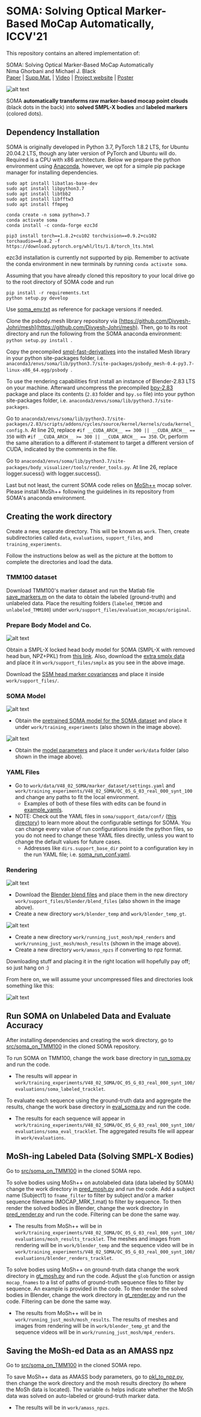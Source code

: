 # SOMA: Solving Optical Marker-Based MoCap Automatically, ICCV'21

This repository contains an altered implementation of:

SOMA: Solving Optical Marker-Based MoCap Automatically\
Nima Ghorbani and Michael J. Black\
[Paper](https://download.is.tue.mpg.de/soma/SOMA_ICCV21.pdf) | [Supp.Mat.](https://download.is.tue.mpg.de/soma/SOMA_Suppmat.pdf) | [Video](https://www.youtube.com/watch?v=BEFCqIefLA8&t=1s&ab_channel=MichaelBlack) | [Project website](https://soma.is.tue.mpg.de/) | [Poster](https://download.is.tue.mpg.de/soma/SOMA_Poster.pdf)

![alt text](https://download.is.tue.mpg.de/soma/tutorials/soma_github_teaser.gif "mocap point clouds (black dots in the back) turned into labeled markers (colored dots)")

SOMA **automatically transforms raw marker-based mocap point clouds** (black dots in the back) into **solved SMPL-X bodies** and **labeled markers** (colored dots).

## Dependency Installation

SOMA is originally developed in Python 3.7, PyTorch 1.8.2 LTS, for Ubuntu 20.04.2 LTS, though any later version of PyTorch and Ubuntu will do.
Required is a CPU with x86 architecture.
Below we prepare the python environment using [Anaconda](https://www.anaconda.com/products/individual), 
however, we opt for a simple pip package manager for installing dependencies.

````
sudo apt install libatlas-base-dev
sudo apt install libpython3.7
sudo apt install libtbb2
sudo apt install libfftw3
sudo apt install ffmpeg

conda create -n soma python=3.7 
conda activate soma
conda install -c conda-forge ezc3d

pip3 install torch==1.8.2+cu102 torchvision==0.9.2+cu102 torchaudio==0.8.2 -f https://download.pytorch.org/whl/lts/1.8/torch_lts.html

````
ezc3d installation is currently not supported by pip. Remember to activate the conda environment in new terminals by running ```conda activate soma```.

Assuming that you have already cloned this repository to your local drive 
go to the root directory of SOMA code and run
````
pip install -r requirements.txt
python setup.py develop
````
Use [soma_env.txt](soma_env.txt) as reference for package versions if needed.

Clone the psbody.mesh library repository via [https://github.com/Divyesh-Johri/mesh](https://github.com/Divyesh-Johri/mesh).
Then, go to its root directory and run the following from the SOMA anaconda environment:  ````python setup.py install ````.

Copy the precompiled 
[smpl-fast-derivatives](https://download.is.tue.mpg.de/download.php?domain=soma&sfile=smpl-fast-derivatives.tar.bz2) 
into the installed Mesh library in your python site-packages folder, i.e. ````anaconda3/envs/soma/lib/python3.7/site-packages/psbody_mesh-0.4-py3.7-linux-x86_64.egg/psbody ````.

To use the rendering capabilities first install an instance of Blender-2.83 LTS on your machine.
Afterward uncompress the precompiled 
[bpy-2.83](https://download.is.tue.mpg.de/download.php?domain=soma&sfile=blender/bpy-2.83-20200908.tar.bz2) package and place its contents (``` 2.83 ``` folder and ``` bpy.so ``` file) into your python site-packages folder, i.e. ````anaconda3/envs/soma/lib/python3.7/site-packages````.

Go to ```` anaconda3/envs/soma/lib/python3.7/site-packages/2.83/scripts/addons/cycles/source/kernel/kernels/cuda/kernel_config.h ````. At line 20, replace ``` #if __CUDA_ARCH__ == 300 || __CUDA_ARCH__ == 350 ``` with ``` #if __CUDA_ARCH__ >= 300 || __CUDA_ARCH__ == 350 ```. Or, perform the same alteration to a different if-statement to target a different version of CUDA, indicated by the comments in the file.

Go to ```` anaconda3/envs/soma/lib/python3.7/site-packages/body_visualizer/tools/render_tools.py ````. At line 26, replace logger.sucess() with logger.success().

Last but not least, the current SOMA code relies on [MoSh++](https://github.com/Divyesh-Johri/moshpp) mocap solver. 
Please install MoSh++ following the guidelines in its repository from SOMA's anaconda environment.


## Creating the work directory
Create a new, separate directory. This will be known as ```` work ````. Then, create subdirectories called ```data```, ```evaluations```, ```support_files```, and ```training_experiments```. 

Follow the instructions below as well as the picture at the bottom to complete the directories and load the data.

### TMM100 dataset
Download TMM100's marker dataset and run the Matlab file [save_markers.m](create_datasets/save_markers.m) on the data to obtain the labeled (ground-truth) and unlabeled data.
Place the resulting folders (```labeled_TMM100``` and ```unlabeled_TMM100```) under ```` work/support_files/evaluation_mocaps/original ````.

### Prepare Body Model and Co.
<img alt="alt text" src="images/smplx_dir.png" title="SMPL-X Directory"/>

Obtain a SMPL-X locked head body model for SOMA (SMPL-X with removed head bun, NPZ+PKL) from [this link](https://smpl-x.is.tue.mpg.de/download.php).
Also, download the [extra smplx data](https://download.is.tue.mpg.de/download.php?domain=soma&sfile=smplx/extra_smplx_data.tar.bz2)
and place it in ``` work/support_files/smplx ``` as you see in the above image.

Download the
[SSM head marker covariances](https://download.is.tue.mpg.de/soma/ssm_head_marker_corr.npz) and place it inside ```` work/support_files/ ````.

### SOMA Model
<img alt="alt text" src="images/training_exp_dir.png" title="Training Experiments Directory"/>

- Obtain the 
[pretrained SOMA model for the SOMA dataset](https://download.is.tue.mpg.de/download.php?domain=soma&sfile=training_experiments/V48_02_SOMA.tar.bz2) and place it under ```` work/training_experiments ```` (also shown in the image above).

<img alt="alt text" src="images/data_dir.png" title="Data Directory"/>

- Obtain the [model parameters](https://download.is.tue.mpg.de/download.php?domain=soma&sfile=smplx/data/V48_01_SOMA.tar.bz2) and place it under ```` work/data ```` folder (also shown in the image above).

### YAML Files
- Go to ```` work/data/V48_02_SOMA/marker_dataset/settings.yaml ```` and ```` work/training_experiments/V48_02_SOMA/OC_05_G_03_real_000_synt_100 ```` and change any paths to fit the local environment.
    - Examples of both of these files with edits can be found in [example_yamls](example_yamls/).
- NOTE: Check out the YAML files in `````` soma/support_data/conf/ `````` ([this directory](support_data/conf/)) to learn more about the configurable settings for SOMA. You can change every value of run configurations inside the python files, so you do not need to change these YAML files directly, unless you want to change the default values for future cases. 
    - Addresses like ```` dirs.support_base_dir ```` point to a configuration key in the run YAML file; i.e. [soma_run_conf.yaml](support_data/conf/soma_run_conf.yaml).

### Rendering
<img alt="alt text" src="images/blender_dir.png" title="Blender Directory"/>

- Download the [Blender blend files](https://download.is.tue.mpg.de/download.php?domain=soma&sfile=blender/blend_files.tar.bz2)
and place them in the new directory ```` work/support_files/blender/blend_files ```` (also shown in the image above).
- Create a new directory ```work/blender_temp``` and ```work/blender_temp_gt```.

<img alt="alt text" src="images/running_just_mosh_dir.png" title="GT MoSh Directory"/>

- Create a new directory ```work/running_just_mosh/mp4_renders``` and ```work/running_just_mosh/mosh_results``` (shown in the image above).
- Create a new directory ``` work/amass_npzs ``` if converting to npz format.

Downloading stuff and placing it in the right location will hopefully pay off; so just hang on :)

From here on, we will assume your uncompressed files and directories look something like this:

<img alt="alt text" src="images/work_dir.png" title="An example of a SOMA work directory"/>


## Run SOMA on Unlabeled Data and Evaluate Accuracy

After installing dependencies and creating the work directory, go to [src/soma_on_TMM100](src/soma_on_TMM100/) in the cloned SOMA repository.

To run SOMA on TMM100, change the work base directory in [run_soma.py](src/soma_on_TMM100/run_soma.py) and run the code.

  - The results will appear in `work/training_experiments/V48_02_SOMA/OC_05_G_03_real_000_synt_100/evaluations/soma_labeled_tracklet`.

To evaluate each sequence using the ground-truth data and aggregate the results, change the work base directory in [eval_soma.py](src/soma_on_TMM100/eval_soma.py) and run the code.
    
  - The results for each sequence will appear in `work/training_experiments/V48_02_SOMA/OC_05_G_03_real_000_synt_100/evaluations/soma_eval_tracklet`. The aggregated results file will appear in `work/evaluations`.


## MoSh-ing Labeled Data (Solving SMPL-X Bodies)

Go to [src/soma_on_TMM100](src/soma_on_TMM100/) in the cloned SOMA repo.

To solve bodies using MoSh++ on autolabeled data (data labeled by SOMA) change the work directory in [pred_mosh.py](src/soma_on_TMM100/pred_mosh.py) and run the code. Add a subject name (Subject1) to `fname_filter` to filter by subject and/or a marker sequence filename (MOCAP_MRK_1.mat) to filter by sequence. To then render the solved bodies in Blender, change the work directory in [pred_render.py](src/soma_on_TMM100/pred_render.py) and run the code. Filtering can be done the same way.
    
  - The results from MoSh++ will be in `work/training_experiments/V48_02_SOMA/OC_05_G_03_real_000_synt_100/evaluations/mosh_results_tracklet`. The meshes and images from rendering will be in `work/blender_temp` and the sequence video will be in `work/training_experiments/V48_02_SOMA/OC_05_G_03_real_000_synt_100/evaluations/blender_renders_tracklet`.

To solve bodies using MoSh++ on ground-truth data change the work directory in [gt_mosh.py](src/soma_on_TMM100/gt_mosh.py) and run the code. Adjust the `glob` function or assign `mocap_fnames` to a list of paths of ground-truth sequence files to filter by sequence. An example is provided in the code. To then render the solved bodies in Blender, change the work directory in [gt_render.py](src/soma_on_TMM100/gt_render.py) and run the code. Filtering can be done the same way.

  - The results from MoSh++ will be in `work/running_just_mosh/mosh_results`. The results of meshes and images from rendering will be in `work/blender_temp_gt` and the sequence videos will be in `work/running_just_mosh/mp4_renders`. 


## Saving the MoSh-ed Data as an AMASS npz

Go to [src/soma_on_TMM100](src/soma_on_TMM100/) in the cloned SOMA repo.

To save MoSh++ data as AMASS body parameters, go to [pkl_to_npz.py](src/soma_on_TMM100/pkl_to_npz.py), then change the work directory and the mosh results directory (to where the MoSh data is located). The variable `ds` helps indicate whether the MoSh data was solved on auto-labeled or ground-truth marker data.

  - The results will be in `work/amass_npzs`.